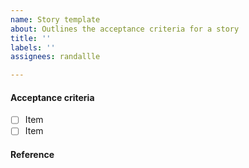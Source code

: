 ```yaml
---
name: Story template
about: Outlines the acceptance criteria for a story
title: ''
labels: ''
assignees: randallle

---
```


#### Acceptance criteria 

- [ ] Item
- [ ] Item

#### Reference
